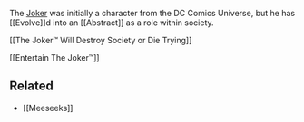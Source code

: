 The [Joker](https://www.imdb.com/title/tt7286456/) was initially a character from the DC Comics Universe, but he has [[Evolve]]d into an [[Abstract]] as a role within society.

[[The Joker™ Will Destroy Society or Die Trying]]

[[Entertain The Joker™]]

Related
---
- [[Meeseeks]]